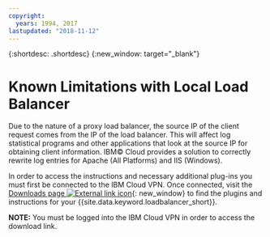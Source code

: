 ```yaml
---
copyright:
  years: 1994, 2017
lastupdated: "2018-11-12"
---
```


{:shortdesc: .shortdesc}
{:new_window: target="_blank"}

# Known Limitations with Local Load Balancer

Due to the nature of a proxy load balancer, the source IP of the client request comes from the IP of the load balancer. This will affect log statistical programs and other applications that look at the source IP for obtaining client information. IBM© Cloud provides a solution to correctly rewrite log entries for Apache (All Platforms) and IIS (Windows).

In order to access the instructions and necessary additional plug-ins you must first be connected to the IBM Cloud VPN. Once connected, visit the [Downloads page ![External link icon](../../icons/launch-glyph.svg "External link icon")](http://downloads.softlayer.local/loadbalancer/){: new_window} to find the plugins and instructions for your {{site.data.keyword.loadbalancer_short}}.

**NOTE:** You must be logged into the IBM Cloud VPN in order to access the download link.
